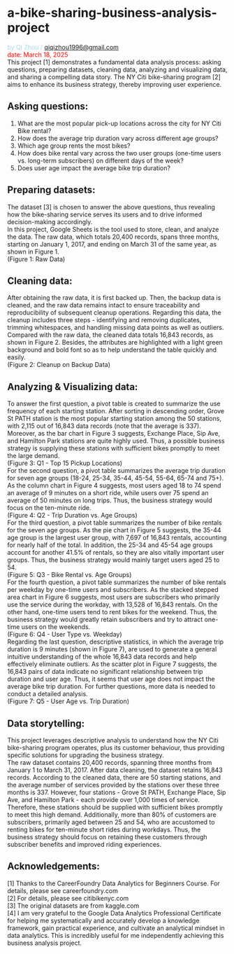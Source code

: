 # a-bike-sharing-business-analysis-project
<font color="#ADD8E6">by Qi Zhou / qiqizhou1996@gmail.com</font>  
<font color=red>date: March 18, 2025</font>  
This project [1] demonstrates a fundamental data analysis process: asking questions, preparing datasets, cleaning data, analyzing and visualizing data, and sharing a compelling data story. The NY Citi bike-sharing program [2] aims to enhance its business strategy, thereby improving user experience.  
## Asking questions:
1. What are the most popular pick-up locations across the city for NY Citi Bike rental?  
2. How does the average trip duration vary across different age groups?  
3. Which age group rents the most bikes?  
4. How does bike rental vary across the two user groups (one-time users vs. long-term subscribers) on different days of the week?  
5. Does user age impact the average bike trip duration?  
## Preparing datasets:
The dataset [3] is chosen to answer the above questions, thus revealing how the bike-sharing service serves its users and to drive informed decision-making accordingly.  
In this project, Google Sheets is the tool used to store, clean, and analyze the data. The raw data, which totals 20,400 records, spans three months, starting on January 1, 2017, and ending on March 31 of the same year, as shown in Figure 1.  
(Figure 1: Raw Data)
## Cleaning data:
After obtaining the raw data, it is first backed up. Then, the backup data is cleaned, and the raw data remains intact to ensure traceability and reproducibility of subsequent cleanup operations. Regarding this data, the cleanup includes three steps - identifying and removing duplicates, trimming whitespaces, and handling missing data points as well as outliers. 
Compared with the raw data, the cleaned data totals 16,843 records, as shown in Figure 2. Besides, the attributes are highlighted with a light green background and bold font so as to help understand the table quickly and easily.  
(Figure 2: Cleanup on Backup Data)
## Analyzing & Visualizing data:
To answer the first question, a pivot table is created to summarize the use frequency of each starting station. After sorting in descending order, Grove St PATH station is the most popular starting station among the 50 stations, with 2,115 out of 16,843 data records (note that the average is 337). Moreover, as the bar chart in Figure 3 suggests, Exchange Place, Sip Ave, and Hamilton Park stations are quite highly used. Thus, a possible business strategy is supplying these stations with sufficient bikes promptly to meet the large demand.  
(Figure 3: Q1 - Top 15 Pickup Locations)  
For the second question, a pivot table summarizes the average trip duration for seven age groups (18-24, 25-34, 35-44, 45-54, 55-64, 65-74 and 75+). As the column chart in Figure 4 suggests, most users aged 18 to 74 spend an average of 9 minutes on a short ride, while users over 75 spend an average of 50 minutes on long trips. Thus, the business strategy would focus on the ten-minute ride.  
(Figure 4: Q2 - Trip Duration vs. Age Groups)   
For the third question, a pivot table summarizes the number of bike rentals for the seven age groups. As the pie chart in Figure 5 suggests, the 35-44 age group is the largest user group, with 7,697 of 16,843 rentals, accounting for nearly half of the total. In addition, the 25-34 and 45-54 age groups account for another 41.5% of rentals, so they are also vitally important user groups. Thus, the business strategy would mainly target users aged 25 to 54.  
(Figure 5: Q3 - Bike Rental vs. Age Groups)  
For the fourth question, a pivot table summarizes the number of bike rentals per weekday by one-time users and subscribers. As the stacked stepped area chart in Figure 6 suggests, most users are subscribers who primarily use the service during the workday, with 13,528 of 16,843 rentals. On the other hand, one-time users tend to rent bikes for the weekend. Thus, the business strategy would greatly retain subscribers and try to attract one-time users on the weekends.  
(Figure 6: Q4 - User Type vs. Weekday)  
Regarding the last question, descriptive statistics, in which the average trip duration is 9 minutes (shown in Figure 7), are used to generate a general intuitive understanding of the whole 16,843 data records and help effectively eliminate outliers. As the scatter plot in Figure 7 suggests, the 16,843 pairs of data indicate no significant relationship between trip duration and user age. Thus, it seems that user age does not impact the average bike trip duration. For further questions, more data is needed to conduct a detailed analysis.  
(Figure 7: Q5 - User Age vs. Trip Duration)  
## Data storytelling:
This project leverages descriptive analysis to understand how the NY Citi bike-sharing program operates, plus its customer behaviour, thus providing specific solutions for upgrading the business strategy.  
The raw dataset contains 20,400 records, spanning three months from January 1 to March 31, 2017. After data cleaning, the dataset retains 16,843 records. According to the cleaned data, there are 50 starting stations, and the average number of services provided by the stations over these three months is 337. However, four stations - Grove St PATH, Exchange Place, Sip Ave, and Hamilton Park - each provide over 1,000 times of service. Therefore, these stations should be supplied with sufficient bikes promptly to meet this high demand. Additionally, more than 80% of customers are subscribers, primarily aged between 25 and 54, who are accustomed to renting bikes for ten-minute short rides during workdays. Thus, the business strategy should focus on retaining these customers through subscriber benefits and improved riding experiences.  
## Acknowledgements:
[1] Thanks to the CareerFoundry Data Analytics for Beginners Course. For details, please see careerfoundry.com  
[2] For details, please see citibikenyc.com  
[3] The original datasets are from kaggle.com  
[4] I am very grateful to the Google Data Analytics Professional Certificate for helping me systematically and accurately develop a knowledge framework, gain practical experience, and cultivate an analytical mindset in data analytics. This is incredibly useful for me independently achieving this business analysis project.  

